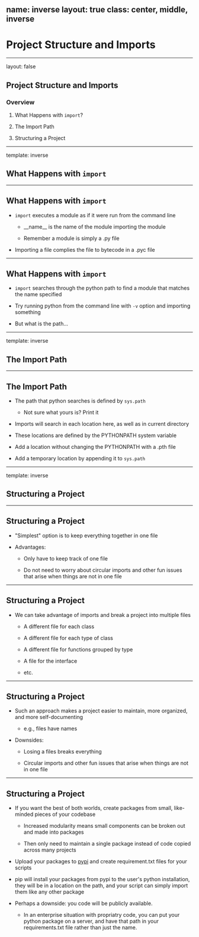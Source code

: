 name: inverse
layout: true
class: center, middle, inverse
---
# Project Structure and Imports
---
layout: false
## Project Structure and Imports

### Overview

1. What Happens with `import`?

2. The Import Path

3. Structuring a Project
---
template: inverse
## What Happens with `import`
---
## What Happens with `import`

- `import` executes a module as if it were run from the command line

    - \_\_name\_\_ is the name of the module importing the module

    - Remember a module is simply a .py file

- Importing a file complies the file to bytecode in a .pyc file
---
## What Happens with `import`

- `import` searches through the python path to find a module that
  matches the name specified

- Try running python from the command line with `-v` option
  and importing something

- But what is the path...
---
template: inverse
## The Import Path
---
## The Import Path

- The path that python searches is defined by `sys.path`

    - Not sure what yours is? Print it

- Imports will search in each location here, as well as in
  current directory

- These locations are defined by the PYTHONPATH system variable 

- Add a location without changing the PYTHONPATH with a .pth file

- Add a temporary location by appending it to `sys.path`
---
template: inverse
## Structuring a Project 
---
## Structuring a Project

- "Simplest" option is to keep everything together in
  one file

- Advantages:

    - Only have to keep track of one file

    - Do not need to worry about circular imports
      and other fun issues that arise when things
      are not in one file

---
## Structuring a Project

- We can take advantage of imports and break a project
  into multiple files

    - A different file for each class

    - A different file for each type of class

    - A different file for functions grouped by type

    - A file for the interface

    - etc.
---
## Structuring a Project

- Such an approach makes a project easier to maintain,
  more organized, and more self-documenting

    - e.g., files have names

- Downsides:
    
    - Losing a files breaks everything

    - Circular imports
      and other fun issues that arise when things 
      are not in one file
---
## Structuring a Project

- If you want the best of both worlds, create packages
  from small, like-minded pieces of your codebase
  
    - Increased modularity means small components can be
      broken out and made into packages

    - Then only need to maintain a single package
      instead of code copied across many projects

- Upload your packages to [pypi](https://pypi.python.org/pypi)
  and create requirement.txt files for your scripts

- pip will install your packages from pypi to the
  user's python installation, they will be in a location
  on the path, and your script can simply import them
  like any other package

- Perhaps a downside: you code will be publicly available.
  
    - In an enterprise situation with propriatry code,
      you can put your python package on a server, and have
      that path in your requirements.txt file rather than just
      the name.

